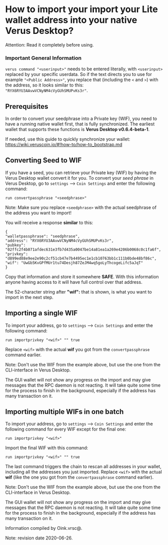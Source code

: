 # How to import your import your Lite wallet address into your native Verus Desktop?

Attention: Read it completely before using.

### Important General Information

`verus command "<userinput>"` needs to be entered literally, with `<userinput>` replaced by your specific userdata. So if the text directs you to use for example `"<Public Address>"`, you replace that (including the `<` and `>`) with the address,
so it looks similar to this: `"RYX6RYU3AAvwVCNyNM4cVyGUhSMUPvKs3r"`.

## Prerequisites

In order to convert your seedphrase into a Private key (WIF), you need to have a running native wallet first, that is fully synchronized. The earliest wallet that supports these functions is **Verus Desktop v0.6.4-beta-1**.

If needed, use this guide to quickly synchronize your wallet: https://wiki.veruscoin.io/#!how-to/how-to_bootstrap.md

## Converting Seed to WIF
If you have a seed, you can retrieve your Private key (WIF) by having the Verus Desktop wallet convert it for you.
To convert your *seed phrase* in Verus Desktop, go to `settings` --> `Coin Settings` and enter the following command:
```
run convertpassphrase "<seedphrase>"
```

Note: Make sure you replace `<seedphrase>` with the actual seedphrase of the address you want to import!

You will receive a response __similar__ to this:
```
{
"walletpassphrase": "seedphrase",
"address": "RYX6RYU3AAvwVCNyNM4cVyGUhSMUPvKs3r",
"pubkey": "02ffc2f4b071afdec631e3fb7d435a0047be14a81ea1a269e4206b0068c0c1fa6f",
"privkey": "d899ed88e9ee2e90c2cf51cb47e7b4495ec1e1cb10763bb1c111b0bde48bf86c",
"wif": "UwGb5KvGPfMUr1tu74Desjh87ZeJM4wq5goLyThcogeLifc5aJqT"
}
```
Copy that information and store it somewhere **SAFE**. With this information anyone having access to it will have full control over that address.

The 52-character string after **"wif":** that is shown, is what you want to import in the next step.


## Importing a single WIF
To import your address, go to `settings` --> `Coin Settings` and enter the following command:
```
run importprivkey "<wif>" "" true
```
Replace `<wif>` with the actual **wif** you got from the `convertpassphrase` command earlier.

Note: Don't use the WIF from the example above, but use the one from the CLI-interface in Verus Desktop.

The GUI wallet will not show any progress on the import and may give messages that the RPC daemon is not reacting. It will take quite some time for the process to finish in the background, especially if the address has many transaction on it.

## Importing multiple WIFs in one batch
To import your address, go to `settings` --> `Coin Settings` and enter the following command for every WIF except for the final one:
```
run importprivkey "<wif>"
```
Import the final WIF with this command:
```
run importprivkey "<wif>" "" true
```
The last command triggers the chain to rescan all addresses in your wallet, including all the addresses you just imported.
Replace `<wif>` with the actual **wif** (like the one you got from the `convertpassphrase` command earlier).

Note: Don't use the WIF from the example above, but use the one from the CLI-interface in Verus Desktop.

The GUI wallet will not show any progress on the import and may give messages that the RPC daemon is not reacting. It will take quite some time for the process to finish in the background, especially if the address has many transaction on it.


Information compiled by Oink.vrsc@.

Note: revision date 2020-06-26.
